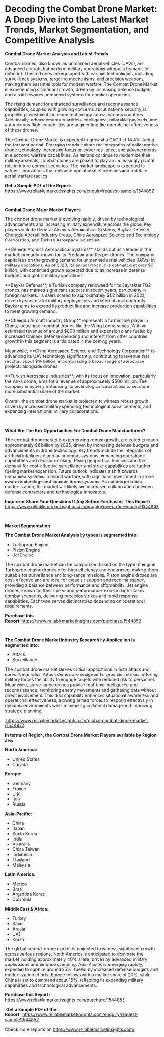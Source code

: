 <p><h1>Decoding the Combat Drone Market: A Deep Dive into the Latest Market Trends, Market Segmentation, and Competitive Analysis</h1></p><p><strong>Combat Drone Market Analysis and Latest Trends</strong></p>
<p><p>Combat drones, also known as unmanned aerial vehicles (UAVs), are advanced aircraft that perform military operations without a human pilot onboard. These drones are equipped with various technologies, including surveillance systems, targeting mechanisms, and precision weapons, making them essential tools for modern warfare. The Combat Drone Market is experiencing significant growth, driven by increasing defense budgets and a shift towards unmanned systems for combat operations. </p><p>The rising demand for enhanced surveillance and reconnaissance capabilities, coupled with growing concerns about national security, is propelling investments in drone technology across various countries. Additionally, advancements in artificial intelligence, tailorable payloads, and autonomous flight capabilities are augmenting the operational effectiveness of these drones.</p><p>The Combat Drone Market is expected to grow at a CAGR of 14.4% during the forecast period. Emerging trends include the integration of collaborative drone technology, increasing focus on cyber resilience, and advancements in electronic warfare capabilities. As nations continue to modernize their military arsenals, combat drones are poised to play an increasingly pivotal role in future combat scenarios. The market landscape is expected to witness innovations that enhance operational efficiencies and redefine aerial warfare tactics.</p></p>
<p><strong>Get a Sample PDF of the Report:&nbsp;</strong> <a href="https://www.reliablemarketinsights.com/enquiry/request-sample/1544852?utm_campaign=3215&utm_medium=2&utm_source=Github&utm_content=ia&utm_term=09032025&utm_id=combat-drone">https://www.reliablemarketinsights.com/enquiry/request-sample/1544852</a></p>
<p>&nbsp;</p>
<p><strong>Combat Drone Major Market Players</strong></p>
<p><p>The combat drone market is evolving rapidly, driven by technological advancements and increasing military expenditure across the globe. Key players include General Atomics Aeronautical Systems, Baykar Defense, Chengdu Aircraft Industry Group, China Aerospace Science and Technology Corporation, and Turkish Aerospace Industries.</p><p>**General Atomics Aeronautical Systems** stands out as a leader in the market, primarily known for its Predator and Reaper drones. The company capitalizes on the growing demand for unmanned aerial vehicles (UAVs) in military operations. As of 2023, its annual revenue is estimated at over $3 billion, with continued growth expected due to an increase in defense budgets and global military operations.</p><p>**Baykar Defense**, a Turkish company renowned for its Bayraktar TB2 drones, has marked significant success in recent years, particularly in foreign markets. Its sales soared to approximately $1.2 billion in 2023, driven by successful military deployments and international contracts. Baykar aims to expand its product line and increase production capabilities to meet growing demand.</p><p>**Chengdu Aircraft Industry Group** represents a formidable player in China, focusing on combat drones like the Wing Loong series. With an estimated revenue of around $800 million and expansion plans fueled by increased Chinese defense spending and interest from other countries, growth in this segment is anticipated in the coming years.</p><p>Meanwhile, **China Aerospace Science and Technology Corporation** is advancing its UAV technology significantly, contributing to revenue that reaches about $15 billion, encompassing a broad range of aerospace projects alongside drones.</p><p>**Turkish Aerospace Industries**, with its focus on innovation, particularly the Anka drone, aims for a revenue of approximately $500 million. The company is actively enhancing its technological capabilities to secure a more substantial share of the market.</p><p>Overall, the combat drone market is projected to witness robust growth, driven by increased military spending, technological advancements, and expanding international military collaborations.</p></p>
<p>&nbsp;</p>
<p><strong>What Are The Key Opportunities For Combat Drone Manufacturers?</strong></p>
<p><p>The combat drone market is experiencing robust growth, projected to reach approximately $8 billion by 2025, driven by increasing defense budgets and advancements in drone technology. Key trends include the integration of artificial intelligence and autonomous systems, enhancing operational capabilities and decision-making. Rising geopolitical tensions and the demand for cost-effective surveillance and strike capabilities are further fueling market expansion. Future outlook indicates a shift towards unmanned systems in hybrid warfare, with significant investment in drone swarm technology and counter-drone systems. As nations prioritize modernization, the market will likely see increased collaboration between defense contractors and technological innovators.</p></p>
<p><strong>Inquire or Share Your Questions If Any Before Purchasing This Report:</strong> <a href="https://www.reliablemarketinsights.com/enquiry/pre-order-enquiry/1544852?utm_campaign=3215&utm_medium=2&utm_source=Github&utm_content=ia&utm_term=09032025&utm_id=combat-drone">https://www.reliablemarketinsights.com/enquiry/pre-order-enquiry/1544852</a></p>
<p>&nbsp;</p>
<p><strong>Market Segmentation</strong></p>
<p><strong>The Combat Drone Market Analysis by types is segmented into:</strong></p>
<p><ul><li>Turboprop Engine</li><li>Piston Engine</li><li>Jet Engine</li></ul></p>
<p><p>The combat drone market can be categorized based on the type of engine. Turboprop engine drones offer high efficiency and endurance, making them suitable for surveillance and long-range missions. Piston engine drones are cost-effective and are ideal for close air support and reconnaissance, providing a balance between performance and affordability. Jet engine drones, known for their speed and performance, excel in high-stakes combat scenarios, delivering precision strikes and rapid response capabilities. Each type serves distinct roles depending on operational requirements.</p></p>
<p><strong>Purchase this Report:&nbsp;</strong><a href="https://www.reliablemarketinsights.com/purchase/1544852?utm_campaign=3215&utm_medium=2&utm_source=Github&utm_content=ia&utm_term=09032025&utm_id=combat-drone">https://www.reliablemarketinsights.com/purchase/1544852</a></p>
<p>&nbsp;</p>
<p><strong>The Combat Drone Market Industry Research by Application is segmented into:</strong></p>
<p><ul><li>Attack</li><li>Surveillance</li></ul></p>
<p><p>The combat drone market serves critical applications in both attack and surveillance roles. Attack drones are designed for precision strikes, offering military forces the ability to engage targets with reduced risk to personnel. Meanwhile, surveillance drones provide real-time intelligence and reconnaissance, monitoring enemy movements and gathering data without direct involvement. This dual capability enhances situational awareness and operational effectiveness, allowing armed forces to respond effectively in dynamic environments while minimizing collateral damage and improving strategic planning.</p></p>
<p><a href="https://www.reliablemarketinsights.com/global-combat-drone-market-r1544852?utm_campaign=3215&utm_medium=2&utm_source=Github&utm_content=ia&utm_term=09032025&utm_id=combat-drone">&nbsp;https://www.reliablemarketinsights.com/global-combat-drone-market-r1544852</a></p>
<p><strong>In terms of Region, the Combat Drone Market Players available by Region are:</strong></p>
<p>
    <p> <strong> North America: </strong>
        <ul>
            <li>United States</li>
            <li>Canada</li>
        </ul>
        </p> 
    <p> <strong> Europe: </strong>
        <ul>
            <li>Germany</li>
            <li>France</li>
            <li>U.K.</li>
            <li>Italy</li>
            <li>Russia</li>
        </ul>
        </p> 
    <p> <strong> Asia-Pacific: </strong>
        <ul>
            <li>China</li>
            <li>Japan</li>
            <li>South Korea</li>
            <li>India</li>
            <li>Australia</li>
            <li>China Taiwan</li>
            <li>Indonesia</li>
            <li>Thailand</li>
            <li>Malaysia</li>
        </ul>
        </p> 
    <p> <strong> Latin America: </strong>
        <ul>
            <li>Mexico</li>
            <li>Brazil</li>
            <li>Argentina Korea</li>
            <li>Colombia</li>
        </ul>
        </p> 
    <p> <strong> Middle East & Africa: </strong>
        <ul>
            <li>Turkey</li>
            <li>Saudi</li>
            <li>Arabia</li>
            <li>UAE</li>
            <li>Korea</li>
        </ul>
    </p>
    </p>
<p><p>The global combat drone market is projected to witness significant growth across various regions. North America is anticipated to dominate the market, holding approximately 40% share, driven by advanced military applications and defense spending. Asia-Pacific is emerging rapidly, expected to capture around 25%, fueled by increased defense budgets and modernization efforts. Europe follows with a market share of 20%, while China is set to command about 15%, reflecting its expanding military capabilities and technological advancements.</p></p>
<p><strong>Purchase this Report: </strong><a href="https://www.reliablemarketinsights.com/purchase/1544852?utm_campaign=3215&utm_medium=2&utm_source=Github&utm_content=ia&utm_term=09032025&utm_id=combat-drone">https://www.reliablemarketinsights.com/purchase/1544852</a></p>
<p>&nbsp;<strong>Get a Sample PDF of the Report:&nbsp;&nbsp;</strong><a href="https://www.reliablemarketinsights.com/enquiry/request-sample/1544852?utm_campaign=3215&utm_medium=2&utm_source=Github&utm_content=ia&utm_term=09032025&utm_id=combat-drone">https://www.reliablemarketinsights.com/enquiry/request-sample/1544852</a></p>
<p><strong></strong></p>
<p>Check more reports on <a href="https://www.reliablemarketinsights.com/?utm_campaign=3215&utm_medium=2&utm_source=Github&utm_content=ia&utm_term=09032025&utm_id=combat-drone">https://www.reliablemarketinsights.com/</a></p>
